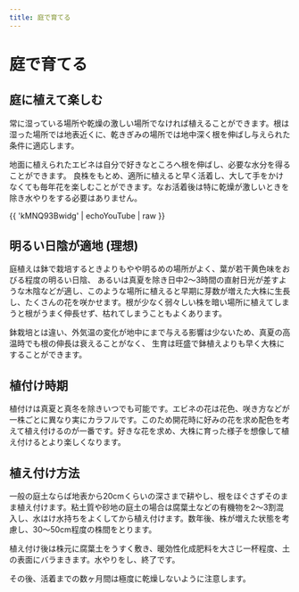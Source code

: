 ```yaml
---
title: 庭で育てる
---
```

庭で育てる
==
## 庭に植えて楽しむ
常に湿っている場所や乾燥の激しい場所でなければ植えることができます。根は湿った場所では地表近くに、乾きぎみの場所では地中深く根を伸ばし与えられた条件に適応します。

地面に植えられたエビネは自分で好きなところへ根を伸ばし、必要な水分を得ることができます。 良株をもとめ、適所に植えると早く活着し、大して手をかけなくても毎年花を楽しむことができます。なお活着後は特に乾燥が激しいときを除き水やりをする必要はありません。

{{ 'kMNQ93Bwidg' | echoYouTube | raw }}

## 明るい日陰が適地 (理想)
庭植えは鉢で栽培するときよりもやや明るめの場所がよく、葉が若干黄色味をおびる程度の明るい日陰、 あるいは真夏を除き日中2～3時間の直射日光が差すような木陰などが適し、このような場所に植えると早期に芽数が増えた大株に生長し、たくさんの花を咲かせます。根が少なく弱々しい株を暗い場所に植えてしまうと根がうまく伸長せず、枯れてしまうこともよくあります。

鉢栽培とは違い、外気温の変化が地中にまで与える影響は少ないため、真夏の高温時でも根の伸長は衰えることがなく、 生育は旺盛で鉢植えよりも早く大株にすることができます。

## 植付け時期
植付けは真夏と真冬を除きいつでも可能です。エビネの花は花色、咲き方などが一株ごとに異なり実にカラフルです。このため開花時に好みの花を求め配色を考えて植え付けるのが一番です。好きな花を求め、大株に育った様子を想像して植え付けるとより楽しくなります。

## 植え付け方法
一般の庭土ならば地表から20cmくらいの深さまで耕やし、根をほぐさずそのまま植え付けます。粘土質や砂地の庭土の場合は腐葉土などの有機物を2～3割混入し、水はけ水持ちをよくしてから植え付けます。数年後、株が増えた状態を考慮し、30～50cm程度の株間をとります。

植え付け後は株元に腐葉土をうすく敷き、暖効性化成肥料を大さじ一杯程度、土の表面にバラまきます。水やりをし、終了です。

その後、活着までの数ヶ月間は極度に乾燥しないように注意します。
